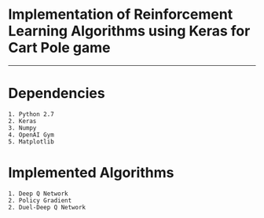 Implementation of Reinforcement Learning Algorithms using Keras for Cart Pole game
===================

- - - - 


# Dependencies #
	1. Python 2.7
	2. Keras
	3. Numpy
	4. OpenAI Gym
	5. Matplotlib

# Implemented Algorithms #
	1. Deep Q Network
	2. Policy Gradient
	2. Duel-Deep Q Network
